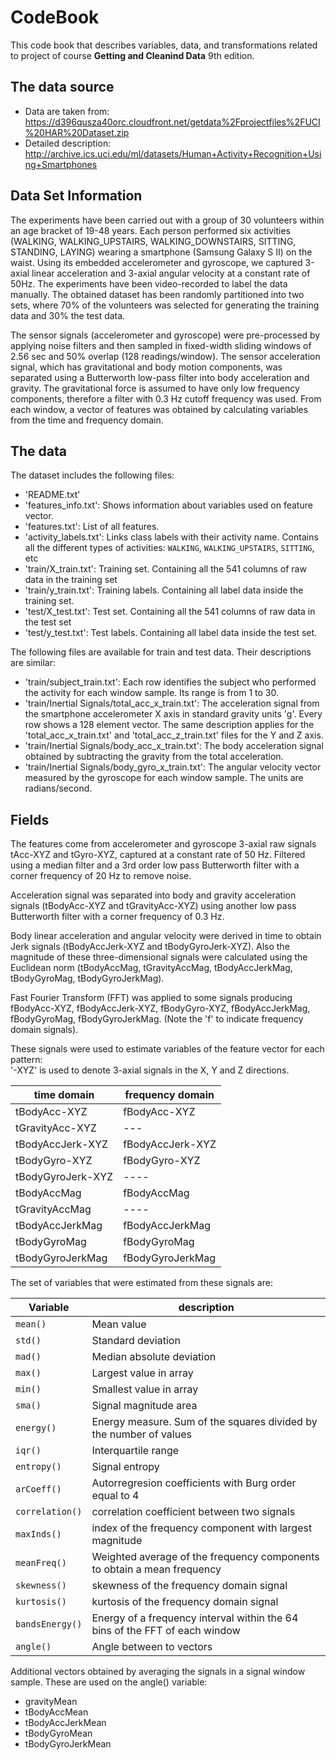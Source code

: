 # CodeBook

This code book that describes variables, data, and transformations related to project of course **Getting and Cleanind Data** 9th edition.

## The data source

* Data are taken from: https://d396qusza40orc.cloudfront.net/getdata%2Fprojectfiles%2FUCI%20HAR%20Dataset.zip
* Detailed description: http://archive.ics.uci.edu/ml/datasets/Human+Activity+Recognition+Using+Smartphones

## Data Set Information

The experiments have been carried out with a group of 30 volunteers within an age bracket of 19-48 years. Each person performed six activities (WALKING, WALKING_UPSTAIRS, WALKING_DOWNSTAIRS, SITTING, STANDING, LAYING) wearing a smartphone (Samsung Galaxy S II) on the waist. Using its embedded accelerometer and gyroscope, we captured 3-axial linear acceleration and 3-axial angular velocity at a constant rate of 50Hz. The experiments have been video-recorded to label the data manually. The obtained dataset has been randomly partitioned into two sets, where 70% of the volunteers was selected for generating the training data and 30% the test data.

The sensor signals (accelerometer and gyroscope) were pre-processed by applying noise filters and then sampled in fixed-width sliding windows of 2.56 sec and 50% overlap (128 readings/window). The sensor acceleration signal, which has gravitational and body motion components, was separated using a Butterworth low-pass filter into body acceleration and gravity. The gravitational force is assumed to have only low frequency components, therefore a filter with 0.3 Hz cutoff frequency was used. From each window, a vector of features was obtained by calculating variables from the time and frequency domain. 

## The data

The dataset includes the following files:

- 'README.txt'
- 'features_info.txt': Shows information about variables used on feature vector.
- 'features.txt': List of all features.
- 'activity_labels.txt': Links class labels with their activity name. Contains all the different types of activities: `WALKING`, `WALKING_UPSTAIRS`, `SITTING`, etc
- 'train/X_train.txt': Training set. Containing all the 541 columns of raw data in the training set
- 'train/y_train.txt': Training labels. Containing all label data inside the training set.
- 'test/X_test.txt': Test set. Containing all the 541 columns of raw data in the test set
- 'test/y_test.txt': Test labels. Containing all label data inside the test set.

The following files are available for train and test data. Their descriptions are similar:

- 'train/subject_train.txt': Each row identifies the subject who performed the activity for each window sample. Its range is from 1 to 30.
- 'train/Inertial Signals/total_acc_x_train.txt': The acceleration signal from the smartphone accelerometer X axis in standard gravity units 'g'. Every row shows a 128 element vector. The same description applies for the 'total_acc_x_train.txt' and 'total_acc_z_train.txt' files for the Y and Z axis.
- 'train/Inertial Signals/body_acc_x_train.txt': The body acceleration signal obtained by subtracting the gravity from the total acceleration.
- 'train/Inertial Signals/body_gyro_x_train.txt': The angular velocity vector measured by the gyroscope for each window sample. The units are radians/second.

## Fields

The features come from accelerometer and gyroscope 3-axial raw signals tAcc-XYZ and tGyro-XYZ, captured at a constant rate of 50 Hz. Filtered using a median filter and a 3rd order low pass Butterworth filter with a corner frequency of 20 Hz to remove noise.

Acceleration signal was separated into body and gravity acceleration signals (tBodyAcc-XYZ and tGravityAcc-XYZ) using another low pass Butterworth filter with a corner frequency of 0.3 Hz.

Body linear acceleration and angular velocity were derived in time to obtain Jerk signals (tBodyAccJerk-XYZ and tBodyGyroJerk-XYZ). Also the magnitude of these three-dimensional signals were calculated using the Euclidean norm (tBodyAccMag, tGravityAccMag, tBodyAccJerkMag, tBodyGyroMag, tBodyGyroJerkMag). 

Fast Fourier Transform (FFT) was applied to some signals producing fBodyAcc-XYZ, fBodyAccJerk-XYZ, fBodyGyro-XYZ, fBodyAccJerkMag, fBodyGyroMag, fBodyGyroJerkMag. (Note the 'f' to indicate frequency domain signals). 

These signals were used to estimate variables of the feature vector for each pattern:  
'-XYZ' is used to denote 3-axial signals in the X, Y and Z directions.

 time domain | frequency domain |
 ------------|------------------|
tBodyAcc-XYZ | fBodyAcc-XYZ |
tGravityAcc-XYZ | --- |
tBodyAccJerk-XYZ |  fBodyAccJerk-XYZ |
tBodyGyro-XYZ | fBodyGyro-XYZ |
tBodyGyroJerk-XYZ | ---- |
tBodyAccMag | fBodyAccMag |
tGravityAccMag | ---- |
tBodyAccJerkMag | fBodyAccJerkMag |
tBodyGyroMag | fBodyGyroMag |
tBodyGyroJerkMag | fBodyGyroJerkMag |

The set of variables that were estimated from these signals are: 

 Variable | description |
 ---------|-------------|
`mean()` | Mean value |
`std()` | Standard deviation |
`mad()` | Median absolute deviation |
`max()` | Largest value in array |
`min()` | Smallest value in array |
`sma()` | Signal magnitude area |
`energy()` | Energy measure. Sum of the squares divided by the number of values |
`iqr()` | Interquartile range |
`entropy()` | Signal entropy |
`arCoeff()` | Autorregresion coefficients with Burg order equal to 4 |
`correlation()` | correlation coefficient between two signals |
`maxInds()` | index of the frequency component with largest magnitude |
`meanFreq()` | Weighted average of the frequency components to obtain a mean frequency |
`skewness()` | skewness of the frequency domain signal |
`kurtosis()` | kurtosis of the frequency domain signal |
`bandsEnergy()` | Energy of a frequency interval within the 64 bins of the FFT of each window |
`angle()` | Angle between to vectors |

Additional vectors obtained by averaging the signals in a signal window sample. These are used on the angle() variable:

- gravityMean
- tBodyAccMean
- tBodyAccJerkMean
- tBodyGyroMean
- tBodyGyroJerkMean
